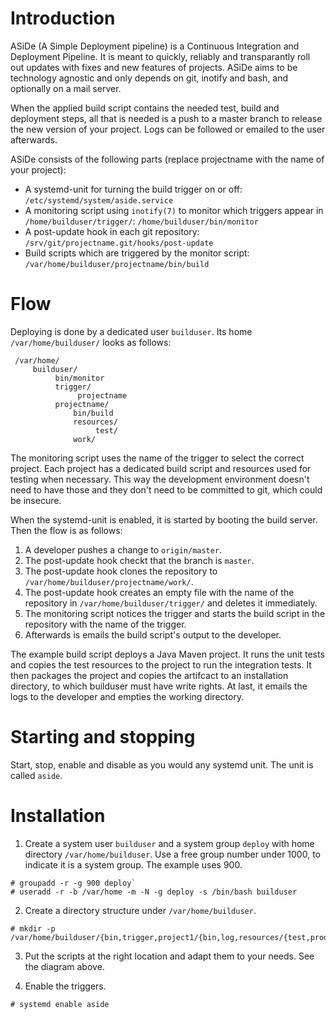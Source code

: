 # Introduction

ASiDe (A Simple Deployment pipeline) is a Continuous Integration and Deployment Pipeline. It is meant to quickly, reliably and transparantly roll out updates with fixes and new features of projects. ASiDe aims to be technology agnostic and only depends on git, inotify and bash, and optionally on a mail server.

When the applied build script contains the needed test, build and deployment steps, all that is needed is a push to a master branch to release the new version of your project. Logs can be followed or emailed to the user afterwards.

ASiDe consists of the following parts (replace projectname with the name of your project):

* A systemd-unit for turning the build trigger on or off: `/etc/systemd/system/aside.service`
* A monitoring script using `inotify(7)` to monitor which triggers appear in `/home/builduser/trigger/`: `/home/builduser/bin/monitor`
* A post-update hook in each git repository: `/srv/git/projectname.git/hooks/post-update`
* Build scripts which are triggered by the monitor script: `/var/home/builduser/projectname/bin/build`

# Flow

Deploying is done by a dedicated user `builduser`. Its home `/var/home/builduser/` looks as follows:

```
 /var/home/
 	 builduser/
 		  bin/monitor
 		  trigger/
 			   projectname
 		  projectname/
 	 		  bin/build
 	 		  resources/
 		 		   test/
 		 	  work/
```

The monitoring script uses the name of the trigger to select the correct project. Each project has a dedicated build script and resources used for testing when necessary. This way the development environment doesn't need to have those and they don't need to be committed to git, which could be insecure.

When the systemd-unit is enabled, it is started by booting the build server. Then the flow is as follows:

1. A developer pushes a change to `origin/master`.
2. The post-update hook checkt that the branch is `master`.
3. The post-update hook clones the repository to `/var/home/builduser/projectname/work/`.
4. The post-update hook creates an empty file with the name of the repository in `/var/home/builduser/trigger/` and deletes it immediately.
5. The monitoring script notices the trigger and starts the build script in the repository with the name of the trigger.
6. Afterwards is emails the build script's output to the developer.

The example build script deploys a Java Maven project. It runs the unit tests and copies the test resources to the project to run the integration tests. It then packages the project and copies the artifcact to an installation directory, to which builduser must have write rights. At last, it emails the logs to the developer and empties the working directory.

# Starting and stopping

Start, stop, enable and disable as you would any systemd unit. The unit is called `aside`.

# Installation

1. Create a system user `builduser` and a system group `deploy` with home directory `/var/home/builduser`. Use a free group number under 1000, to indicate it is a system group. The example uses 900.

```
# groupadd -r -g 900 deploy`
# useradd -r -b /var/home -m -N -g deploy -s /bin/bash builduser
```

2. Create a directory structure under `/var/home/builduser`.

```
# mkdir -p /var/home/builduser/{bin,trigger,project1/{bin,log,resources/{test,prod},work}}
```

3. Put the scripts at the right location and adapt them to your needs. See the diagram above.

4. Enable the triggers.

```
# systemd enable aside
```
